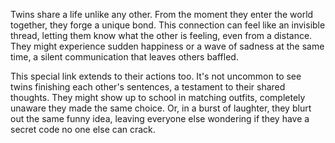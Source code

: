 Twins share a life unlike any other. From the moment they enter the world together, they forge a unique bond. This connection can feel like an invisible thread, letting them know what the other is feeling, even from a distance. They might experience sudden happiness or a wave of sadness at the same time, a silent communication that leaves others baffled.

This special link extends to their actions too. It's not uncommon to see twins finishing each other's sentences, a testament to their shared thoughts. They might show up to school in matching outfits, completely unaware they made the same choice. Or, in a burst of laughter, they blurt out the same funny idea, leaving everyone else wondering if they have a secret code no one else can crack.
